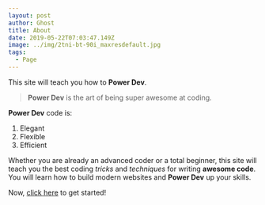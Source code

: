 ```yaml
---
layout: post
author: Ghost
title: About
date: 2019-05-22T07:03:47.149Z
image: ../img/2tni-bt-90i_maxresdefault.jpg
tags:
  - Page
---
```


This site will teach you how to **Power Dev**.

> **Power Dev** is the art of being super awesome at coding.

**Power Dev** code is:
1. Elegant
1. Flexible
1. Efficient

Whether you are already an advanced coder or a total beginner, this site will teach you the best coding *tricks* and *techniques* for writing **awesome code**. You will learn how to build modern websites and **Power Dev** up your skills.

Now, [click here](/pages/getting-started) to get started!

